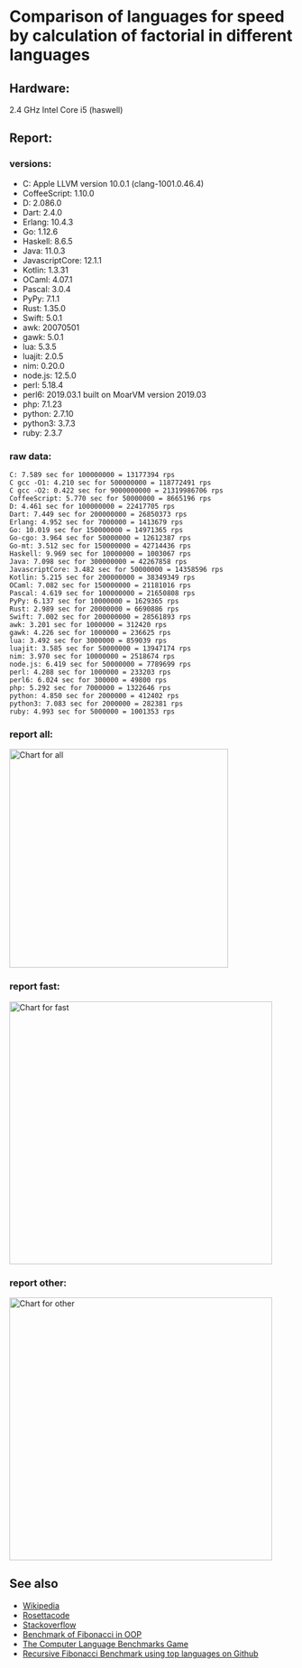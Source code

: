 Comparison of languages for speed by calculation of factorial in different languages
====================================================================================

Hardware:
---------
2.4 GHz Intel Core i5 (haswell)

Report:
-------
### versions:

  * C: Apple LLVM version 10.0.1 (clang-1001.0.46.4)
  * CoffeeScript: 1.10.0
  * D: 2.086.0
  * Dart: 2.4.0
  * Erlang: 10.4.3
  * Go: 1.12.6
  * Haskell: 8.6.5
  * Java: 11.0.3
  * JavascriptCore: 12.1.1
  * Kotlin: 1.3.31
  * OCaml: 4.07.1
  * Pascal: 3.0.4
  * PyPy: 7.1.1
  * Rust: 1.35.0
  * Swift: 5.0.1
  * awk: 20070501
  * gawk: 5.0.1
  * lua: 5.3.5
  * luajit: 2.0.5
  * nim: 0.20.0
  * node.js: 12.5.0
  * perl: 5.18.4
  * perl6: 2019.03.1 built on MoarVM version 2019.03
  * php: 7.1.23
  * python: 2.7.10
  * python3: 3.7.3
  * ruby: 2.3.7


### raw data:

    C: 7.589 sec for 100000000 = 13177394 rps
    C gcc -O1: 4.210 sec for 500000000 = 118772491 rps
    C gcc -O2: 0.422 sec for 9000000000 = 21319986706 rps
    CoffeeScript: 5.770 sec for 50000000 = 8665196 rps
    D: 4.461 sec for 100000000 = 22417705 rps
    Dart: 7.449 sec for 200000000 = 26850373 rps
    Erlang: 4.952 sec for 7000000 = 1413679 rps
    Go: 10.019 sec for 150000000 = 14971365 rps
    Go-cgo: 3.964 sec for 50000000 = 12612387 rps
    Go-mt: 3.512 sec for 150000000 = 42714436 rps
    Haskell: 9.969 sec for 10000000 = 1003067 rps
    Java: 7.098 sec for 300000000 = 42267858 rps
    JavascriptCore: 3.482 sec for 50000000 = 14358596 rps
    Kotlin: 5.215 sec for 200000000 = 38349349 rps
    OCaml: 7.082 sec for 150000000 = 21181016 rps
    Pascal: 4.619 sec for 100000000 = 21650808 rps
    PyPy: 6.137 sec for 10000000 = 1629365 rps
    Rust: 2.989 sec for 20000000 = 6690886 rps
    Swift: 7.002 sec for 200000000 = 28561893 rps
    awk: 3.201 sec for 1000000 = 312420 rps
    gawk: 4.226 sec for 1000000 = 236625 rps
    lua: 3.492 sec for 3000000 = 859039 rps
    luajit: 3.585 sec for 50000000 = 13947174 rps
    nim: 3.970 sec for 10000000 = 2518674 rps
    node.js: 6.419 sec for 50000000 = 7789699 rps
    perl: 4.288 sec for 1000000 = 233203 rps
    perl6: 6.024 sec for 300000 = 49800 rps
    php: 5.292 sec for 7000000 = 1322646 rps
    python: 4.850 sec for 2000000 = 412402 rps
    python3: 7.083 sec for 2000000 = 282381 rps
    ruby: 4.993 sec for 5000000 = 1001353 rps


### report all:

<img alt="Chart for all" width="388" src="https://chart.googleapis.com/chart?cht=bhs&chs=582x515&chd=t%3A118772491%2C42714436%2C42267858%2C38349348%2C28561893%2C26850372%2C22417704%2C21650807%2C21181015%2C14971364%2C14358596%2C13947173%2C13177393%2C12612387%2C8665196%2C7789699%2C6690886%2C2518674%2C1629365%2C1413679%2C1322646%2C1003067%2C1001353%2C859038%2C412402%2C312420%2C282380%2C236624%2C233203&chco=4d89f9&chbh=12&chds=0,118772491.055838&chxt=x,y,r&chxl=1%3A%7Cperl%7Cgawk%7Cpython3%7Cawk%7Cpython%7Clua%7Cruby%7CHaskell%7Cphp%7CErlang%7CPyPy%7Cnim%7CRust%7Cnode.js%7CCoffeeScript%7CGo-cgo%7CC%7Cluajit%7CJavascriptCore%7CGo%7COCaml%7CPascal%7CD%7CDart%7CSwift%7CKotlin%7CJava%7CGo-mt%7CC%20gcc%20-O1%7C2%3A%7C233203%20rps%7C236624%20rps%7C282380%20rps%7C312420%20rps%7C412402%20rps%7C859038%20rps%7C1001353%20rps%7C1003067%20rps%7C1322646%20rps%7C1413679%20rps%7C1629365%20rps%7C2518674%20rps%7C6690886%20rps%7C7789699%20rps%7C8665196%20rps%7C12612387%20rps%7C13177393%20rps%7C13947173%20rps%7C14358596%20rps%7C14971364%20rps%7C21181015%20rps%7C21650807%20rps%7C22417704%20rps%7C26850372%20rps%7C28561893%20rps%7C38349348%20rps%7C42267858%20rps%7C42714436%20rps%7C118772491%20rps%7C0%3A%7C0%20%25%7C10%20%25%7C20%20%25%7C30%20%25%7C40%20%25%7C50%20%25%7C60%20%25%7C70%20%25%7C80%20%25%7C90%20%25%7C100%20%25">

### report fast:

<img alt="Chart for fast" width="466" src="https://chart.googleapis.com/chart?cht=bhs&chs=700x328&chd=t%3A118772491%2C42714436%2C42267858%2C38349348%2C28561893%2C26850372%2C22417704%2C21650807%2C21181015%2C14971364%2C14358596%2C13947173%2C13177393%2C12612387%2C8665196%2C7789699%2C6690886%2C2518674&chco=4d89f9&chbh=12&chds=0,118772491.055838&chxt=x,y,r&chxl=1%3A%7Cnim%7CRust%7Cnode.js%7CCoffeeScript%7CGo-cgo%7CC%7Cluajit%7CJavascriptCore%7CGo%7COCaml%7CPascal%7CD%7CDart%7CSwift%7CKotlin%7CJava%7CGo-mt%7CC%20gcc%20-O1%7C2%3A%7C2518674%20rps%7C6690886%20rps%7C7789699%20rps%7C8665196%20rps%7C12612387%20rps%7C13177393%20rps%7C13947173%20rps%7C14358596%20rps%7C14971364%20rps%7C21181015%20rps%7C21650807%20rps%7C22417704%20rps%7C26850372%20rps%7C28561893%20rps%7C38349348%20rps%7C42267858%20rps%7C42714436%20rps%7C118772491%20rps%7C0%3A%7C0%20%25%7C10%20%25%7C20%20%25%7C30%20%25%7C40%20%25%7C50%20%25%7C60%20%25%7C70%20%25%7C80%20%25%7C90%20%25%7C100%20%25">

### report other:

<img alt="Chart for other" width="466" src="https://chart.googleapis.com/chart?cht=bhs&chs=700x209&chd=t%3A1629365%2C1413679%2C1322646%2C1003067%2C1001353%2C859038%2C412402%2C312420%2C282380%2C236624%2C233203&chco=4d89f9&chbh=12&chds=0,1629365.20176144&chxt=x,y,r&chxl=1%3A%7Cperl%7Cgawk%7Cpython3%7Cawk%7Cpython%7Clua%7Cruby%7CHaskell%7Cphp%7CErlang%7CPyPy%7C2%3A%7C233203%20rps%7C236624%20rps%7C282380%20rps%7C312420%20rps%7C412402%20rps%7C859038%20rps%7C1001353%20rps%7C1003067%20rps%7C1322646%20rps%7C1413679%20rps%7C1629365%20rps%7C0%3A%7C0%20%25%7C10%20%25%7C20%20%25%7C30%20%25%7C40%20%25%7C50%20%25%7C60%20%25%7C70%20%25%7C80%20%25%7C90%20%25%7C100%20%25">



See also
--------

  * [Wikipedia](http://en.wikipedia.org/wiki/Factorial)
  * [Rosettacode](http://rosettacode.org/wiki/Factorial)
  * [Stackoverflow](http://stackoverflow.com/questions/23930/factorial-algorithms-in-different-languages)
  * [Benchmark of Fibonacci in OOP](https://github.com/Balancer/benchmarks-fib-obj)
  * [The Computer Language Benchmarks Game](http://benchmarksgame.alioth.debian.org)
  * [Recursive Fibonacci Benchmark using top languages on Github](https://github.com/drujensen/fib)
